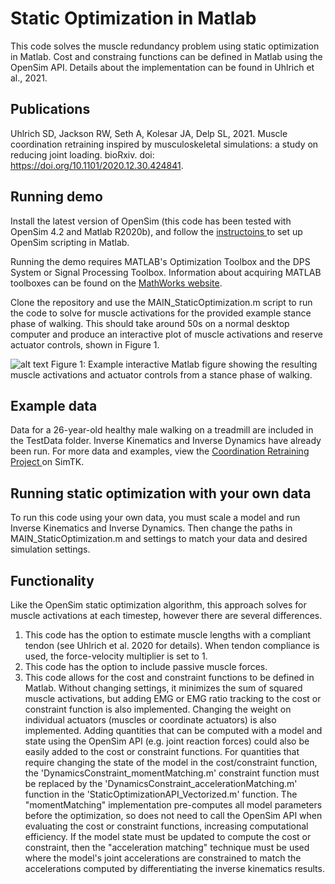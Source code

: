 # Static Optimization in Matlab
This code solves the muscle redundancy problem using static optimization in Matlab. Cost and constraing functions can be defined in Matlab using the OpenSim API. Details about the implementation can be found in Uhlrich et al., 2021.

## Publications
Uhlrich SD, Jackson RW, Seth A, Kolesar JA, Delp SL, 2021. Muscle coordination retraining inspired by musculoskeletal simulations: a study on reducing joint loading. bioRxiv. doi: https://doi.org/10.1101/2020.12.30.424841. 

## Running demo
Install the latest version of OpenSim (this code has been tested with OpenSim 4.2 and Matlab R2020b), and follow the <a href="https://simtk-confluence.stanford.edu/display/OpenSim/Scripting+with+Matlab">instructoins </a> to set up OpenSim scripting in Matlab.

Running the demo requires MATLAB's Optimization Toolbox and the DPS System or Signal Processing Toolbox. Information about acquiring MATLAB toolboxes can be found on the [MathWorks website](https://www.mathworks.com/products/alphabetical.html). 

Clone the repository and use the MAIN_StaticOptimization.m script to run the code to solve for muscle activations for the provided example stance phase of walking. This should take around 50s on a normal desktop computer and produce an interactive plot of muscle activations and reserve actuator controls, shown in Figure 1.

![alt text](https://github.com/stanfordnmbl/MatlabStaticOptimization/blob/main/TestData/activationExampleOutput.jpg)
Figure 1: Example interactive Matlab figure showing the resulting muscle activations and actuator controls from a stance phase of walking.

## Example data
Data for a 26-year-old healthy male walking on a treadmill are included in the TestData folder. Inverse Kinematics and Inverse Dynamics have already been run. For more data and examples, view the <a href="https://simtk.org/projects/coordretraining">Coordination Retraining Project </a> on SimTK.

## Running static optimization with your own data
To run this code using your own data, you must scale a model and run Inverse Kinematics and Inverse Dynamics. Then change the paths in MAIN_StaticOptimization.m and settings to match your data and desired simulation settings.

## Functionality
Like the OpenSim static optimization algorithm, this approach solves for muscle activations at each timestep, however there are several differences.
1. This code has the option to estimate muscle lengths with a compliant tendon (see Uhlrich et al. 2020 for details). When tendon compliance is used, the force-velocity multiplier is set to 1.
2. This code has the option to include passive muscle forces.
3. This code allows for the cost and constraint functions to be defined in Matlab. Without changing settings, it minimizes the sum of squared muscle activations, but adding EMG or EMG ratio tracking to the cost or constraint function is also implemented. Changing the weight on individual actuators (muscles or coordinate actuators) is also implemented. Adding quantities that can be computed with a model and state using the OpenSim API (e.g. joint reaction forces) could also be easily added to the cost or constraint functions. For quantities that require changing the state of the model in the cost/constraint function, the 'DynamicsConstraint_momentMatching.m' constraint function must be replaced by the 'DynamicsConstraint_accelerationMatching.m' function in the 'StaticOptimizationAPI_Vectorized.m' function. The "momentMatching" implementation pre-computes all model parameters before the optimization, so does not need to call the OpenSim API when evaluating the cost or constraint functions, increasing computational efficiency. If the model state must be updated to compute the cost or constraint, then the "acceleration matching" technique must be used where the model's joint accelerations are constrained to match the accelerations computed by differentiating the inverse kinematics results. 
